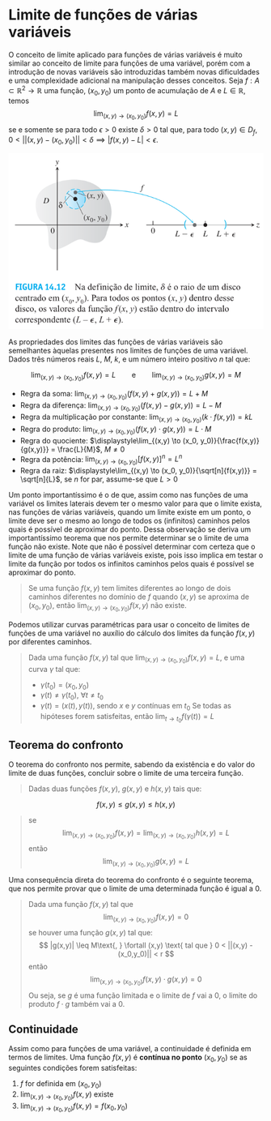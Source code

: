 # Limite de funções de várias variáveis
O conceito de limite aplicado para funções de várias variáveis é muito similar ao conceito de limite para funções de uma variável, porém com a introdução de novas variáveis são introduzidas também novas dificuldades e uma complexidade adicional na manipulação desses conceitos.
Seja $f: A \subset \mathbb{R}^2 \to \mathbb{R}$ uma função, $(x_0, y_0)$ um ponto de acumulação de $A$ e $L \in \mathbb{R}$, temos
$$
    \lim_{(x,y) \to (x_0, y_0)}{f(x,y)} = L
$$
se e somente se para todo $\epsilon > 0$ existe $\delta > 0$ tal que, para todo $(x,y) \in D_f$, $0 < ||(x,y) - (x_0, y_0)|| < \delta \implies |f(x,y) - L| < \epsilon$.

![limite](../Attachments/CDS/limitevariasvariaveis.png)

As propriedades dos limites das funções de várias variáveis são semelhantes àquelas presentes nos limites de funções de uma variável. Dados três números reais $L$, $M$, $k$, e um número inteiro positivo $n$ tal que:

$$
\lim_{(x,y) \to (x_0, y_0)}{f(x,y)} = L \qquad \text{e} \qquad\lim_{(x,y) \to (x_0, y_0)}{g(x,y)} = M
$$

- Regra da soma: $\displaystyle\lim_{(x,y) \to (x_0, y_0)}{(f(x,y) + g(x,y))} = L + M$
- Regra da diferença: $\displaystyle\lim_{(x,y) \to (x_0, y_0)}{(f(x,y) - g(x,y))} = L - M$
- Regra da multiplicação por constante: $\displaystyle\lim_{(x,y) \to (x_0, y_0)}{(k \cdot f(x,y))} = kL$
- Regra do produto: $\displaystyle\lim_{(x,y) \to (x_0, y_0)}{(f(x,y) \cdot g(x,y))} = L \cdot M$
- Regra do quociente: $\displaystyle\lim_{(x,y) \to (x_0, y_0)}{\frac{f(x,y)}{g(x,y)}} = \frac{L}{M}$, $M \neq 0$
- Regra da potência: $\displaystyle\lim_{(x,y) \to (x_0, y_0)}{[f(x,y)]^n} = L^n$
- Regra da raiz: $\displaystyle\lim_{(x,y) \to (x_0, y_0)}{\sqrt[n]{f(x,y)}} = \sqrt[n]{L}$, se $n$ for par, assume-se que $L > 0$

Um ponto importantíssimo é o de que, assim como nas funções de uma variável os limites laterais devem ter o mesmo valor para que o limite exista, nas funções de várias variáveis, quando um limite existe em um ponto, o limite deve ser o mesmo ao longo de todos os (infinitos) caminhos pelos quais é possível de aproximar do ponto. Dessa observação se deriva um importantíssimo teorema que nos permite determinar se o limite de uma função não existe. Note que não é possível determinar com certeza que o limite de uma função de várias variáveis existe, pois isso implica em testar o limite da função por todos os infinitos caminhos pelos quais é possível se aproximar do ponto.

> Se uma função $f(x,y)$ tem limites diferentes ao longo de dois caminhos diferentes no domínio de $f$ quando $(x,y)$ se aproxima de $(x_0, y_0)$, então $\displaystyle\lim_{(x,y) \to (x_0, y_0)}{f(x,y)}$ não existe.

Podemos utilizar curvas paramétricas para usar o conceito de limites de funções de uma variável no auxílio do cálculo dos limites da função $f(x,y)$ por diferentes caminhos.

> Dada uma função $f(x,y)$ tal que $\lim_{(x,y) \to (x_0, y_0)}{f(x,y)}=L$, e uma curva $\gamma$ tal que:
> - $\gamma (t_0) = (x_0, y_0)$
> - $\gamma (t) \neq \gamma (t_0)$, $\forall t \neq t_0$
> - $\gamma (t) = (x(t), y(t))$, sendo $x$ e $y$ contínuas em $t_0$
> Se todas as hipóteses forem satisfeitas, então $\lim_{t \to t_0}{f(\gamma (t))}=L$

## Teorema do confronto
O teorema do confronto nos permite, sabendo da existência e do valor do limite de duas funções, concluir sobre o limite de uma terceira função.

> Dadas duas funções $f(x,y)$, $g(x,y)$ e $h(x,y)$ tais que:

$$
f(x,y) \leq g(x,y) \leq h(x,y)
$$
> se
$$
\lim_{(x,y) \to (x_0, y_0)}{f(x,y)}=\lim_{(x,y) \to (x_0, y_0)}{h(x,y)}=L
$$
> então
$$
\lim_{(x,y) \to (x_0, y_0)}{g(x,y)}=L
$$

Uma consequência direta do teorema do confronto é o seguinte teorema, que nos permite provar que o limite de uma determinada função é igual a $0$.

> Dada uma função $f(x,y)$ tal que
$$
\lim_{(x,y) \to (x_0, y_0)}{f(x,y)}=0
$$
> se houver uma função $g(x,y)$ tal que:
$$
|g(x,y)| \leq M\text{, } \fortall (x,y) \text{ tal que } 0 < ||(x,y) - (x_0,y_0)|| < r
$$
> então
$$
\lim_{(x,y) \to (x_0, y_0)}{f(x,y) \cdot g(x,y)}=0
$$
> Ou seja, se $g$ é uma função limitada e o limite de $f$ vai a $0$, o limite do produto $f \cdot g$ também vai a $0$.

## Continuidade
Assim como para funções de uma variável, a continuidade é definida em termos de limites.
Uma função $f(x,y)$ é **contínua no ponto** $(x_0, y_0)$ se as seguintes condições forem satisfeitas:

1. $f$ for definida em $(x_0, y_0)$
2. $\displaystyle\lim_{(x,y) \to (x_0, y_0)}{f(x,y)}$ existe
3. $\displaystyle\lim_{(x,y) \to (x_0, y_0)}{f(x,y)} = f(x_0, y_0)$
